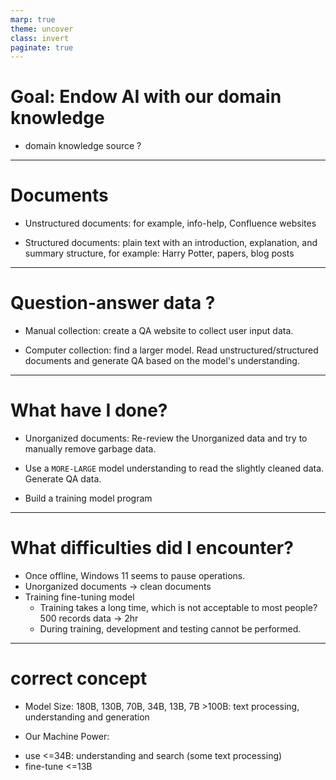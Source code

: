 ```yaml
---
marp: true
theme: uncover
class: invert
paginate: true
---
```

# Goal: Endow AI with our domain knowledge

* domain knowledge source ?

---
# Documents

* Unstructured documents: for example, info-help, Confluence websites

* Structured documents: plain text with an introduction, explanation, and summary structure, for example: Harry Potter, papers, blog posts 

---
# Question-answer data ?

* Manual collection: create a QA website to collect user input data.
 
* Computer collection: find a larger model.
Read unstructured/structured documents and generate QA based on the model's understanding.

---
# What have I done?
* Unorganized documents: 
Re-review the Unorganized data and try to manually remove garbage data. 

* Use a `MORE-LARGE` model understanding to read the slightly cleaned data. Generate QA data.

* Build a training model program

---
# What difficulties did I encounter?

* Once offline, Windows 11 seems to pause operations.
* Unorganized documents -> clean documents
* Training fine-tuning model
  - Training takes a long time, which is not acceptable to most people? 500 records data -> 2hr
  - During training, development and testing cannot be performed.

---
# correct concept

* Model Size: 180B, 130B, 70B, 34B, 13B, 7B
\>100B: text processing, understanding and generation

* Our Machine Power:
- use \<=34B: understanding and search
(some text processing)
- fine-tune \<=13B